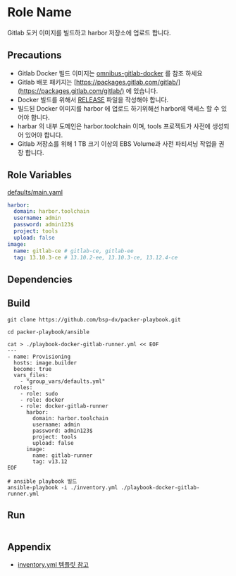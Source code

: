 Role Name
=========

Gitlab 도커 이미지를 빌드하고 harbor 저장소에 업로드 합니다.

Precautions
----------------
- Gitlab Docker 빌드 이미지는 [omnibus-gitlab-docker](https://gitlab.com/gitlab-org/omnibus-gitlab/-/tree/master/docker) 를 참조 하세요
- Gitlab 배포 패키지는 [https://packages.gitlab.com/gitlab/](https://packages.gitlab.com/gitlab/) 에 있습니다. 
- Docker 빌드를 위해서 [RELEASE](https://gitlab.com/gitlab-org/omnibus-gitlab/-/blob/master/doc/build/build_docker_image.md#release-file) 파일을 작성해야 합니다. 
- 빌드된 Docker 이미지를 harbor 에 업로드 하기위해선 harbor에 액세스 할 수 있어야 합니다.
- harbar 의 내부 도메인은 harbor.toolchain 이며, tools 프로젝트가 사전에 생성되어 있어야 합니다.
- Gitlab 저장소를 위해 1 TB 크기 이상의 EBS Volume과 사전 파티셔닝 작업을 권장 합니다.


Role Variables
--------------

[defaults/main.yaml](./defaults/main.yml)
```yaml
harbor:
  domain: harbor.toolchain
  username: admin
  password: admin123$
  project: tools
  upload: false
image:
  name: gitlab-ce # gitlab-ce, gitlab-ee 
  tag: 13.10.3-ce # 13.10.2-ee, 13.10.3-ce, 13.12.4-ce
```

Dependencies
------------


Build
----------------

```shell
git clone https://github.com/bsp-dx/packer-playbook.git

cd packer-playbook/ansible

cat > ./playbook-docker-gitlab-runner.yml << EOF
---
- name: Provisioning
  hosts: image.builder
  become: true
  vars_files:
    - "group_vars/defaults.yml"
  roles:
    - role: sudo
    - role: docker
    - role: docker-gitlab-runner
      harbor:
        domain: harbor.toolchain
        username: admin
        password: admin123$
        project: tools
        upload: false
      image:
        name: gitlab-runner
        tag: v13.12
EOF

# ansible playbook 빌드 
ansible-playbook -i ./inventory.yml ./playbook-docker-gitlab-runner.yml
```

Run
----------------
```
```

Appendix
----------------
- [inventory.yml 템플릿 참고](../../../README.md#inventory-example)

